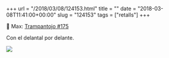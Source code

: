 +++
url = "/2018/03/08/124153.html"
title = ""
date = "2018-03-08T11:41:00+00:00"
slug = "124153"
tags = ["retalls"]
+++

📎 Max: [Trampantojo #175
](http://max-elblog.blogspot.com.es/2018/03/trampantojo-175.html)

Con el delantal por delante.

<a class="image" titl="Max. Trampantojo #175" href="http://max-elblog.blogspot.com.es/2018/03/trampantojo-175.html"><img src="https://4.bp.blogspot.com/-1LyBvFTg34s/Wp0SD6y89vI/AAAAAAAAHB4/IF9kBZqBR4s93UcsPnqB-BVXMaY10uncwCEwYBhgL/s400/TPMax03-03-18WEB.jpg"></a>

